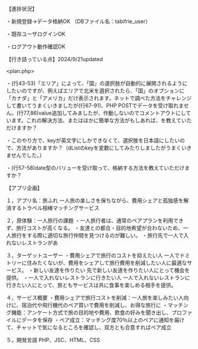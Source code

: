 【進捗状況】

・新規登録→データ格納OK （DBファイル名：tabifrie_user）

・既存ユーザログインOK

・ログアウト動作確認OK

【行き詰っている点】2024/9/21updated

<plan.php>

・(行43-53)「エリア」によって、「国」の選択肢が自動的に展開されるようにしたいのですが、例えばエリアで北米を選択されたら、「国」のオプションに「カナダ」と「アメリカ」だけ表示されます。ネットで調べた方法をチャレンジして書いてうまくいきましたが(行67-91)、PHP POSTでデータを受け取れません。(行77,86)value追加してみましたが、作動しないのでコメントアウトにしています。これの解決方法、またはほかに簡単な方法がもしあれば、を教えていただけますか？

・このやり方で、keyが英文字にしかできなくて、選択肢を日本語にしたいので、方法がありますか？（dListのkeyを変数にしてみたりしましたがうまくいきませんでした。）

・(行57-58)date型のバリューを受け取って、格納する方法を教えていただけますか？


【アプリ企画】

１，アプリ名：旅ふれ
    一人旅の楽しさを保ちながら、費用シェアと孤独感を解消するトラベル相棒マッチングサービス

２，原体験：一人旅行の課題
    ・一人旅行者は、通常のペアプランを利用できず、旅行コストが高くなる。
    ・友達との都合・目的地希望が合わないため、一人旅行をする際に適切な旅行仲間を見つけるのが難しい。
    ・旅行先で一人で入れないレストランがあ

３，ターゲットユーザー
    ・費用シェアで旅行のコストを抑えたい人
        一人でドミトリーに住みたくないが、費用をシェアして旅行費用を削減したい人に最適なサービス。
    ・新しい友達を作りたい
        先で新しい友達を作りたい人にとって機会を提供。
    ・一人で入れないレストランに行きたい人
        一人で入れないレストランに行きたい人にとって、旅ともサービスは共に食事を楽しめる相手を提供。

４，サービス概要
    ・費用シェアで旅行コストを削減：一人旅を楽しみたい人向けに、宿泊代や飛行機代のペア買いで費用を削減し、お得な旅行に
    ・マッチング機能：アンケート方式で旅の目的地や費用、飲食の好みを聞き出し、プロファイルにデータを保存
    ・ペア成立：マッチング度70％以上のペアに通知を届けて、チャットで気になるところを確認し、双方とも合意すればペア成立

５，開発言語
    PHP、JSC、HTML、CSS

